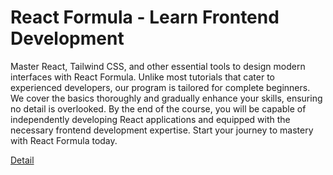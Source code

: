 # React Formula - Learn Frontend Development

Master React, Tailwind CSS, and other essential tools to design modern interfaces with React Formula. Unlike most tutorials that cater to experienced developers, our program is tailored for complete beginners. We cover the basics thoroughly and gradually enhance your skills, ensuring no detail is overlooked. By the end of the course, you will be capable of independently developing React applications and equipped with the necessary frontend development expertise. Start your journey to mastery with React Formula today. 

[Detail](https://eduitfree.com/courses/react-formula-learn-frontend-development)